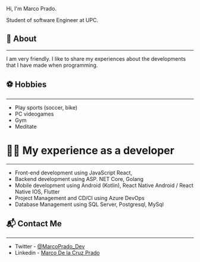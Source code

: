 Hi, I'm Marco Prado.

Student of software Engineer at UPC.

## 🧐 About

---

I am very friendly. I like to share my experiences about the developments that I have made when programming. 

## ⚽ Hobbies

---

- Play sports (soccer, bike)
- PC videogames
- Gym
- Meditate

# 🧑‍💻 My experience as a developer

---

- Front-end development using JavaScript React,
- Backend development using ASP. NET Core, Golang
- Mobile development using Android (Kotlin), React Native Android / React Native IOS, Flutter
- Project Management and CD/CI using Azure DevOps
- Database Management using SQL Server, Postgresql, MySql

## 📬 Contact Me

---

- Twitter - [@MarcoPrado_Dev](https://twitter.com/MarcoPrado_Dev)
- Linkedin - [Marco De la Cruz Prado](https://www.linkedin.com/in/marco-de-la-cruz-prado-a51546207/)
